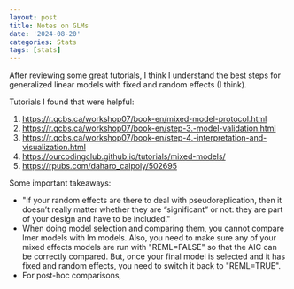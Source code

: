 ```yaml
---
layout: post
title: Notes on GLMs
date: '2024-08-20'
categories: Stats
tags: [stats]
---
```


After reviewing some great tutorials, I think I understand the best steps for generalized linear models with fixed and random effects (I think).

Tutorials I found that were helpful:
1. https://r.qcbs.ca/workshop07/book-en/mixed-model-protocol.html
2. https://r.qcbs.ca/workshop07/book-en/step-3.-model-validation.html
3. https://r.qcbs.ca/workshop07/book-en/step-4.-interpretation-and-visualization.html
4. https://ourcodingclub.github.io/tutorials/mixed-models/
5. https://rpubs.com/daharo_calpoly/502695

Some important takeaways:
- "If your random effects are there to deal with pseudoreplication, then it doesn’t really matter whether they are “significant” or not: they are part of your design and have to be included."
- When doing model selection and comparing them, you cannot compare lmer models with lm models. Also, you need to make sure any of your mixed effects models are run with "REML=FALSE" so that the AIC can be correctly compared. But, once your final model is selected and it has fixed and random effects, you need to switch it back to "REML=TRUE".
- For post-hoc comparisons, 
